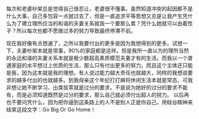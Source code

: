 每次和老婆吵架总是觉得自己很忍让，老婆很不懂事。虽然知道冲突的起因都不是什么大事，自己多包容一点就过去了，但是一直追求平等思想又总是让我产生凭什么为了建立理所应当的和谐的夫妻关系就我一个要那么累？凭什么她就可以由着性子？所以每次也都不愿做过多的努力导致最终停滞不前。

现在我好像有点想通了，之所以我要付出的更多是因为我想得到的更多。试想一下，夫妻吵架本就是常事，90%的家庭都是这样。但是我所一直以为的理所当然的永远和谐的夫妻关系本就是极少数超高素质模范夫妻才有的生活。而我以一个普通家庭的水平想过上优质的生活，那么只有付出更多的努力。而且这个主体还只能是我，因为这本就是我的理想。有人说过能力越大责任也就越大，同样的我想说要求的越多付出的也就越多。到我母亲这个年纪打打麻将休闲生活本就是常态，可我非想让她不断学习、出类拔萃就是过分的要求。不是说为她好的过分的要求不能有，而是必须知道既然是过分的要求，那么自己就必须付出超人的努力。
以后再也不要问凭什么，因为把你逼到这条路上的人不是别人正是你自己。用硅谷精神来结束这段文字：Go Big Or Go Home！

